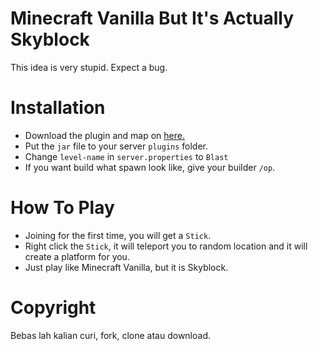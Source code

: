 # Minecraft Vanilla But It's Actually Skyblock
This idea is very stupid. Expect a bug.

# Installation

* Download the plugin and map on [here.](https://github.com/ghalidouga/McVanillaButSkyblock/releases)
* Put the ```jar``` file to your server ```plugins``` folder.
* Change ```level-name``` in ```server.properties``` to ```Blast```
* If you want build what spawn look like, give your builder ```/op```.

# How To Play

* Joining for the first time, you will get a ```Stick```.
* Right click the ```Stick```, it will teleport you to random location and it will create a platform for you.
* Just play like Minecraft Vanilla, but it is Skyblock.


# Copyright
Bebas lah kalian curi, fork, clone atau download.
